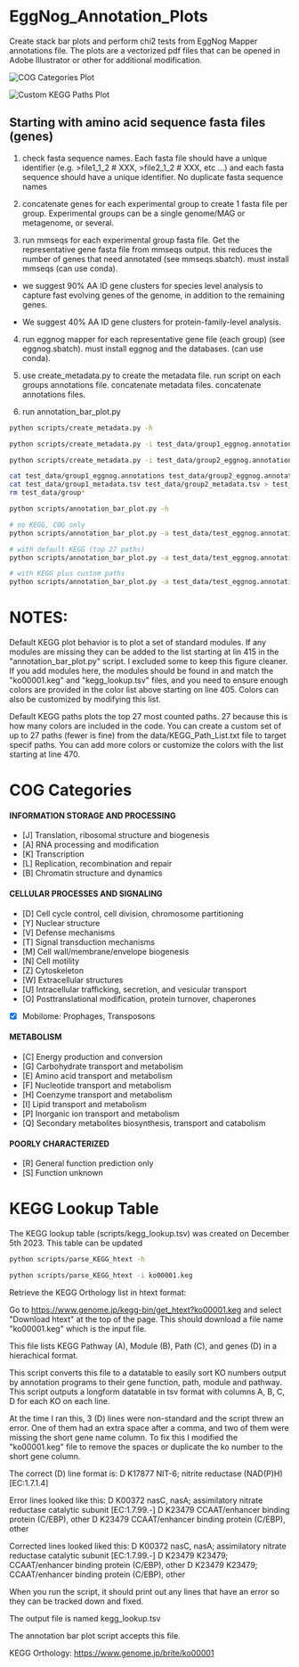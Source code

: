 # EggNog_Annotation_Plots
 Create stack bar plots and perform chi2 tests from EggNog Mapper annotations file. The plots are a vectorized pdf files that can be opened in Adobe Illustrator or other for additional modification.

![COG Categories Plot](https://github.com/rotheconrad/Kracken-Bracken-plot/blob/main/png/test_cog_categories.png)

![Custom KEGG Paths Plot](https://github.com/rotheconrad/Kracken-Bracken-plot/blob/main/png/test_KEGG_paths_metabolism.png)

## Starting with amino acid sequence fasta files (genes)

1) check fasta sequence names. Each fasta file should have a unique identifier (e.g. >file1_1_2 # XXX, >file2_1_2 # XXX, etc ...) and each fasta sequence should have a unique identifier. No duplicate fasta sequence names

2) concatenate genes for each experimental group to create 1 fasta file per group. Experimental groups can be a single genome/MAG or metagenome, or several.

3) run mmseqs for each experimental group fasta file. Get the representative gene fasta file from mmseqs output. this reduces the number of genes that need annotated (see mmseqs.sbatch). must install mmseqs (can use conda).

* we suggest 90% AA ID gene clusters for species level analysis to capture fast evolving genes of the genome, in addition to the remaining genes.

* We suggest 40% AA ID gene clusters for protein-family-level analysis.

4) run eggnog mapper for each representative gene file (each group) (see eggnog.sbatch). must install eggnog and the databases. (can use conda).

5) use create_metadata.py to create the metadata file. run script on each groups annotations file. concatenate metadata files. concatenate annotations files.

6) run annotation_bar_plot.py

```bash
python scripts/create_metadata.py -h

python scripts/create_metadata.py -i test_data/group1_eggnog.annotations -n group1 -o test_data/group1_metadata.tsv

python scripts/create_metadata.py -i test_data/group2_eggnog.annotations -n group1 -o test_data/group2_metadata.tsv

cat test_data/group1_eggnog.annotations test_data/group2_eggnog.annotations > test_data/test_eggnog.annotations
cat test_data/group1_metadata.tsv test_data/group2_metadata.tsv > test_data/test_metadata.tsv
rm test_data/group*

python scripts/annotation_bar_plot.py -h

# no KEGG, COG only
python scripts/annotation_bar_plot.py -a test_data/test_eggnog.annotations -m test_data/test_metadata.tsv -o test_data/test

# with default KEGG (top 27 paths)
python scripts/annotation_bar_plot.py -a test_data/test_eggnog.annotations -m test_data/test_metadata.tsv -k data/kegg_lookup.tsv -o test_data/test

# with KEGG plus custom paths
python scripts/annotation_bar_plot.py -a test_data/test_eggnog.annotations -m test_data/test_metadata.tsv -k data/kegg_lookup.tsv -p data/select_kegg_paths.txt -o test_data/test
```

# NOTES:

Default KEGG plot behavior is to plot a set of standard modules. If any modules are missing they can be added to the list starting at lin 415 in the "annotation_bar_plot.py" script. I excluded some to keep this figure cleaner. If you add modules here, the modules should be found in and match the "ko00001.keg" and "kegg_lookup.tsv" files, and you need to ensure enough colors are provided in the color list above starting on line 405. Colors can also be customized by modifying this list.

 Default KEGG paths plots the top 27 most counted paths. 27 because this is how many colors are included in the code. You can create a custom set of up to 27 paths (fewer is fine) from the data/KEGG_Path_List.txt file to target specif paths. You can add more colors or customize the colors with the list starting at line 470.


# COG Categories

#### INFORMATION STORAGE AND PROCESSING

* [J] Translation, ribosomal structure and biogenesis
* [A] RNA processing and modification
* [K] Transcription
* [L] Replication, recombination and repair
* [B] Chromatin structure and dynamics

#### CELLULAR PROCESSES AND SIGNALING

* [D] Cell cycle control, cell division, chromosome partitioning
* [Y] Nuclear structure
* [V] Defense mechanisms
* [T] Signal transduction mechanisms
* [M] Cell wall/membrane/envelope biogenesis
* [N] Cell motility
* [Z] Cytoskeleton
* [W] Extracellular structures
* [U] Intracellular trafficking, secretion, and vesicular transport
* [O] Posttranslational modification, protein turnover, chaperones
* [X] Mobilome: Prophages, Transposons

#### METABOLISM

* [C] Energy production and conversion
* [G] Carbohydrate transport and metabolism
* [E] Amino acid transport and metabolism
* [F] Nucleotide transport and metabolism
* [H] Coenzyme transport and metabolism
* [I] Lipid transport and metabolism
* [P] Inorganic ion transport and metabolism
* [Q] Secondary metabolites biosynthesis, transport and catabolism

#### POORLY CHARACTERIZED

* [R] General function prediction only
* [S] Function unknown

# KEGG Lookup Table

The KEGG lookup table (scripts/kegg_lookup.tsv) was created on December 5th 2023. This table can be updated


```bash
python scripts/parse_KEGG_htext -h

python scripts/parse_KEGG_htext -i ko00001.keg
```

Retrieve the KEGG Orthology list in htext format:

Go to https://www.genome.jp/kegg-bin/get_htext?ko00001.keg and select "Download htext" at the top of the page. This should download a file name "ko00001.keg" which is the input file. 

This file lists KEGG Pathway (A), Module (B), Path (C), and genes (D) in a hierachical format.

This script converts this file to a datatable to easily sort KO numbers output by annotation programs to their gene function, path, module and pathway. This script outputs a longform datatable in tsv format with columns A, B, C, D for each KO on each line.

At the time I ran this, 3 (D) lines were non-standard and the script threw an error. One of them had an extra space after a comma, and two of them were missing the short gene name column. To fix this I modified the "ko00001.keg" file to remove the spaces or duplicate the ko number to the short gene column.

The correct (D) line format is:
D      K17877  NIT-6; nitrite reductase (NAD(P)H) [EC:1.7.1.4]

Error lines looked like this:
D      K00372  nasC,  nasA; assimilatory nitrate reductase catalytic subunit [EC:1.7.99.-]
D      K23479  CCAAT/enhancer binding protein (C/EBP), other
D      K23479  CCAAT/enhancer binding protein (C/EBP), other

Corrected lines looked liked this:
D      K00372  nasC,  nasA; assimilatory nitrate reductase catalytic subunit [EC:1.7.99.-]
D      K23479  K23479; CCAAT/enhancer binding protein (C/EBP), other
D      K23479  K23479; CCAAT/enhancer binding protein (C/EBP), other

When you run the script, it should print out any lines that have an error so they can be tracked down and fixed.

The output file is named kegg_lookup.tsv

The annotation bar plot script accepts this file.

KEGG Orthology: https://www.genome.jp/brite/ko00001

